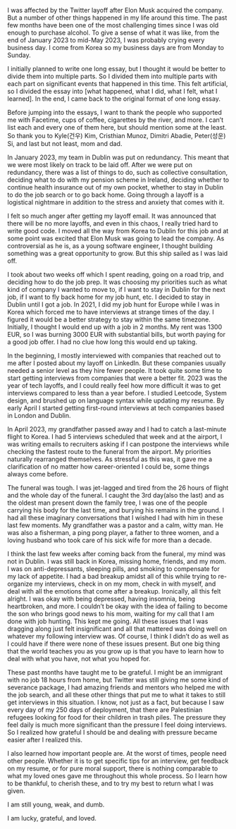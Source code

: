 I was affected by the Twitter layoff after Elon Musk acquired the company. But a number of other things happened in my life around this time. The past few months have been one of the most challenging times since I was old enough to purchase alcohol. To give a sense of what it was like, from the end of January 2023 to mid-May 2023, I was probably crying every business day. I come from Korea so my business days are from Monday to Sunday.

I initially planned to write one long essay, but I thought it would be better to divide them into multiple parts. So I divided them into multiple parts with each part on significant events that happened in this time. This felt artificial, so I divided the essay into [what happened, what I did, what I felt, what I learned]. In the end, I came back to the original format of one long essay.

Before jumping into the essays, I want to thank the people who supported me with Facetime, cups of coffee, cigarettes by the river, and more. I can’t list each and every one of them here, but should mention some at the least. So thank you to Kyle(건우) Kim, Cristhian Munoz, Dimitri Abadie, Peter(성운) Si, and last but not least, mom and dad.

In January 2023, my team in Dublin was put on redundancy. This meant that we were most likely on track to be laid off. After we were put on redundancy, there was a list of things to do, such as collective consultation, deciding what to do with my pension scheme in Ireland, deciding whether to continue health insurance out of my own pocket, whether to stay in Dublin to do the job search or to go back home. Going through a layoff is a logistical nightmare in addition to the stress and anxiety that comes with it.

I felt so much anger after getting my layoff email. It was announced that there will be no more layoffs, and even in this chaos, I really tried hard to write good code. I moved all the way from Korea to Dublin for this job and at some point was excited that Elon Musk was going to lead the company. As controversial as he is, as a young software engineer, I thought building something was a great opportunity to grow. But this ship sailed as I was laid off.

I took about two weeks off which I spent reading, going on a road trip, and deciding how to do the job prep. It was choosing my priorities such as what kind of company I wanted to move to, if I want to stay in Dublin for the next job, if I want to fly back home for my job hunt, etc. I decided to stay in Dublin until I got a job. In 2021, I did my job hunt for Europe while I was in Korea which forced me to have interviews at strange times of the day.  I figured it would be a better strategy to stay within the same timezone. Initially, I thought I would end up with a job in 2 months. My rent was 1300 EUR, so I was burning 3000 EUR with substantial bills, but worth paying for a good job offer. I had no clue how long this would end up taking.

In the beginning, I mostly interviewed with companies that reached out to me after I posted about my layoff on LinkedIn. But these companies usually needed a senior level as they hire fewer people. It took quite some time to start getting interviews from companies that were a better fit. 2023 was the year of tech layoffs, and I could really feel how more difficult it was to get interviews compared to less than a year before. I studied Leetcode, System design, and brushed up on language syntax while updating my resume. By early April I started getting first-round interviews at tech companies based in London and Dublin.

In April 2023, my grandfather passed away and I had to catch a last-minute flight to Korea. I had 5 interviews scheduled that week and at the airport, I was writing emails to recruiters asking if I can postpone the interviews while checking the fastest route to the funeral from the airport. My priorities naturally rearranged themselves. As stressful as this was, it gave me a clarification of no matter how career-oriented I could be, some things always come before. 

The funeral was tough. I was jet-lagged and tired from the 26 hours of flight and the whole day of the funeral.  I caught the 3rd day(also the last) and as the oldest man present down the family tree, I was one of the people carrying his body for the last time, and burying his remains in the ground. I had all these imaginary conversations that I wished I had with him in these last few moments. My grandfather was a pastor and a calm, witty man. He was also a fisherman, a ping pong player, a father to three women, and a loving husband who took care of his sick wife for more than a decade.

I think the last few weeks after coming back from the funeral, my mind was not in Dublin. I was still back in Korea, missing home, friends, and my mom. I was on anti-depressants, sleeping pills, and smoking to compensate for my lack of appetite. I had a bad breakup amidst all of this while trying to re-organize my interviews, check in on my mom, check in with myself, and deal with all the emotions that come after a breakup. Ironically, all this felt alright. I was okay with being depressed, having insomnia, being heartbroken, and more. I couldn’t be okay with the idea of failing to become the son who brings good news to his mom, waiting for my call that I am done with job hunting. This kept me going. All these issues that I was dragging along just felt insignificant and all that mattered was doing well on whatever my following interview was. Of course, I think I didn’t do as well as I could have if there were none of these issues present. But one big thing that the world teaches you as you grow up is that you have to learn how to deal with what you have, not what you hoped for.

These past months have taught me to be grateful. I might be an immigrant with no job 18 hours from home, but Twitter was still giving me some kind of severance package, I had amazing friends and mentors who helped me with the job search, and all these other things that put me to what it takes to still get interviews in this situation. I know, not just as a fact, but because I saw every day of my 250 days of deployment, that there are Palestinian refugees looking for food for their children in trash piles. The pressure they feel daily is much more significant than the pressure I feel doing interviews. So I realized how grateful I should be and dealing with pressure became easier after I realized this.

I also learned how important people are. At the worst of times, people need other people. Whether it is to get specific tips for an interview, get feedback on my resume, or for pure moral support, there is nothing comparable to what my loved ones gave me throughout this whole process. So I learn how to be thankful, to cherish these, and to try my best to return what I was given.

I am still young, weak, and dumb.

I am lucky, grateful, and loved.
